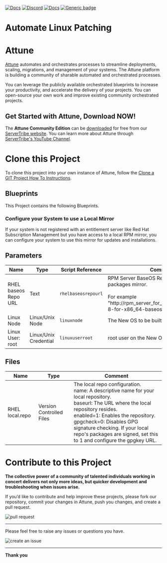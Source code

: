 



[![Docs](https://img.shields.io/badge/docs-latest-brightgreen.svg)](http://doc.servertribe.com)
[![Discord](https://img.shields.io/discord/844971127703994369)](http://discord.servertribe.com)
[![Docs](https://img.shields.io/badge/videos-watch-brightgreen.svg)](https://www.youtube.com/@servertribe)
[![Generic badge](https://img.shields.io/badge/download-latest-brightgreen.svg)](https://www.servertribe.com/community-edition/)

# Automate Linux Patching






# Attune

[Attune](https://www.servertribe.com/)
automates and orchestrates processes to streamline deployments, scaling,
migrations, and management of your systems. The Attune platform is building a
community of sharable automated and orchestrated processes.

You can leverage the publicly available orchestrated blueprints to increase
your productivity, and accelerate the delivery of your projects. You can
open-source your own work and improve existing community orchestrated projects.

## Get Started with Attune, Download NOW!

The **Attune Community Edition** can be
[downloaded](https://www.servertribe.com/comunity-edition/)
for free from our
[ServerTribe website](https://www.servertribe.com/comunity-edition/).
You can learn more about Attune through
[ServerTribe's YouTube Channel](https://www.youtube.com/@servertribe).







# Clone this Project

To clone this project into your own instance of Attune, follow the
[Clone a GIT Project How To Instructions](https://servertribe-attune.readthedocs.io/en/latest/howto/design_workspace/clone_project.html).




## Blueprints

This Project contains the following Blueprints.



### Configure your System to use a Local Mirror

If your system is not registered with an entitlement server 
like Red Hat Subscription Management but you have access to 
a local RPM mirror, you can configure your system to use this 
mirror for updates and installations.




## Parameters


| Name | Type | Script Reference | Comment |
| ---- | ---- | ---------------- | ------- |
| RHEL baseos Repo URL | Text | `rhelbaseosrepourl` | RPM Server BaseOS Repository URL for packages mirror.<br><br>For example "http://rpm_server_for_rhel8/rpm_mirror/rhel-8-for-x86_64-baseos-rpms/" |
| Linux Node | Linux/Unix Node | `linuxnode` | The New OS to be built. |
| Linux User: root | Linux/Unix Credential | `linuxuserroot` | root user on the New OS to be built. |




## Files

| Name | Type | Comment |
| ---- | ---- | ------- |
| RHEL local.repo | Version Controlled Files | The local repo configuration.<br>name: A descriptive name for your local repository.<br>baseurl: The URL where the local repository resides.<br>enabled=1: Enables the repository.<br>gpgcheck=0: Disables GPG signature checking. If your local repo's packages are signed, set this to 1 and configure the gpgkey URL. |






# Contribute to this Project

**The collective power of a community of talented individuals working in
concert delivers not only more ideas, but quicker development and
troubleshooting when issues arise.**

If you’d like to contribute and help improve these projects, please fork our
repository, commit your changes in Attune, push you changes, and create a
pull request.

<img src="https://www.servertribe.com/wp-content/uploads/2023/02/Attune-pull-request-01.png" alt="pull request"/>

---

Please feel free to raise any issues or questions you have.

<img src="https://www.servertribe.com/wp-content/uploads/2023/02/Attune-get-help-02.png" alt="create an issue"/>


---

**Thank you**
